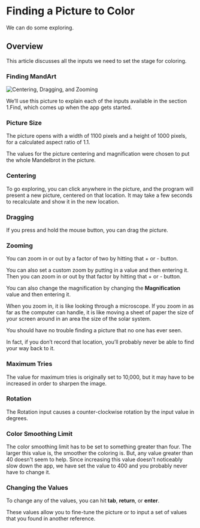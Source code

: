 # Finding a Picture to Color

We can do some exploring.

## Overview

This article discusses all the inputs we need to set the stage for coloring.

### Finding MandArt

![Centering, Dragging, and Zooming](CenteringDraggingZooming.png)

We’ll use this picture to explain each of the inputs available in the section 1.Find, which comes up when the app gets started.

### Picture Size

The picture opens with a width of 1100 pixels and a height of 1000 pixels, for a calculated aspect ratio of 1.1.

The values for the picture centering and magnification were chosen to put the whole Mandelbrot in the picture.

### Centering

To go exploring, you can click anywhere in the picture, and 
the program will present a new picture, centered on that location.
It may take a few seconds to recalculate and show it in the new location. 


### Dragging

If you press and hold the mouse button, you can drag the picture. 

### Zooming

You can zoom in or out by a factor of two by hitting that + or - button.

You can also set a custom zoom by putting in a value and then entering it. Then you can zoom in or out by that factor by hitting that + or - button.

You can also change the magnification by changing the **Magnification** value and then entering it. 

When you zoom in, it is like looking through a microscope. 
If you zoom in as far as the computer can handle, 
it is like moving a sheet of paper the size of your screen 
around in an area the size of the solar system. 

You should have no trouble finding a picture that no one has ever seen. 

In fact, if you don’t record that location, you’ll probably never be able to find
your way back to it.

### Maximum Tries

The value for maximum tries is originally set to 10,000, but it may have to be increased in order to sharpen the image.

### Rotation

The Rotation input causes a counter-clockwise rotation by the input value in degrees.

### Color Smoothing Limit

The color smoothing limit has to be set to something greater than four.
The larger this value is, the smoother the coloring is.
But, any value greater than 40 doesn't seem to help.
Since increasing this value doesn't noticeably slow down the app, we have set the value to 400 and you probably never have to change it.

### Changing the Values

To change any of the values, you can hit **tab**, **return**, or **enter**.

These values allow you to fine-tune the picture or to input a set of values that you found in another reference.

